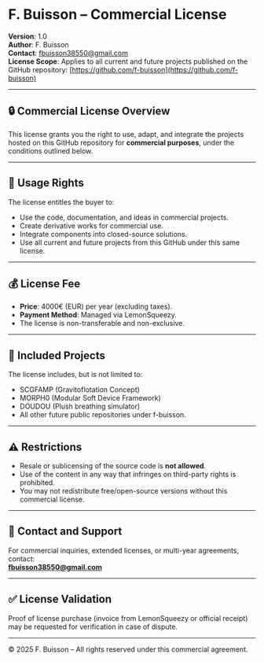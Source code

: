 # F. Buisson – Commercial License

**Version**: 1.0  
**Author**: F. Buisson  
**Contact**: fbuisson38550@gmail.com  
**License Scope**: Applies to all current and future projects published on the GitHub repository: [https://github.com/f-buisson](https://github.com/f-buisson)

---

## 🔒 Commercial License Overview

This license grants you the right to use, adapt, and integrate the projects hosted on this GitHub repository for **commercial purposes**, under the conditions outlined below.

---

## 💼 Usage Rights

The license entitles the buyer to:

- Use the code, documentation, and ideas in commercial projects.
- Create derivative works for commercial use.
- Integrate components into closed-source solutions.
- Use all current and future projects from this GitHub under this same license.

---

## 💰 License Fee

- **Price**: 4000€ (EUR) per year (excluding taxes).
- **Payment Method**: Managed via LemonSqueezy.
- The license is non-transferable and non-exclusive.

---

## 📄 Included Projects

The license includes, but is not limited to:

- SCGFAMP (Gravitoflotation Concept)
- MORPH0 (Modular Soft Device Framework)
- DOUDOU (Plush breathing simulator)
- All other future public repositories under f-buisson.

---

## ⚠️ Restrictions

- Resale or sublicensing of the source code is **not allowed**.
- Use of the content in any way that infringes on third-party rights is prohibited.
- You may not redistribute free/open-source versions without this commercial license.

---

## 📧 Contact and Support

For commercial inquiries, extended licenses, or multi-year agreements, contact:  
**fbuisson38550@gmail.com**

---

## ✅ License Validation

Proof of license purchase (invoice from LemonSqueezy or official receipt) may be requested for verification in case of dispute.

---

© 2025 F. Buisson – All rights reserved under this commercial agreement.
